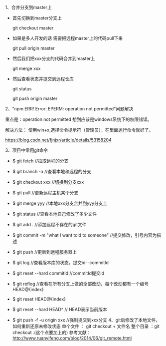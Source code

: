 1、合并分支到master上
- 首先切换到master分支上

  git  checkout master
- 如果是多人开发的话 需要把远程master上的代码pull下来

  git pull origin master

- 然后我们把xxx分支的代码合并到master上

  git  merge xxx
- 然后查看状态并提交到远程仓库

  git status
  
  git push origin master
  
  
2、"npm ERR! Error: EPERM: operation not permitted"问题解决
  
 重点是：operation not permitted  想到应该是windows系统下的权限错误。
  
 解决方法：   使用win+x,选择命令提示符（管理员），在里面运行命令就好了。
  
  https://blog.csdn.net/fjnjxr/article/details/53158204

3、项目中常用git命令
- $ git fetch  //拉取远程的分支
- $ git branch -a   //查看本地和远程的分支
- $ git checkout xxx   //切换到分支xxx
- $ git pull //更新远程主机某个分支
- $ git merge yyy //本地xxx分支合并到yyy分支上

- $ git status //查看本地自己修改了多少文件
- $ git add . //添加远程不存在的git文件
- $ git commit  -m "what I want told to someone" //提交修改，引号内容为描述
- $ git push  //更新到远程服务器上
- $ git log //查看版本库的状态，提交id--commitId
- $ git reset --hard commitId //commitId提交id
- $ git reflog //查看在所有分支上做的全部改动，每个改动都有一个编号HEAD@{index}
- $ git reset HEAD@{index}
- $ git reset --hard HEAD^ // HEAD表示当前版本
- $ git push -f -u origin xxx //强制提交到xxx分支
4、git后修改了本地文件，如何重新还原未修改状态
  单个文件 ： git checkout + 文件名
  整个目录 ：git checkout .(这个点要加上的)
参考文献：
http://www.ruanyifeng.com/blog/2014/06/git_remote.html
